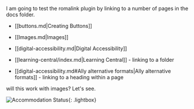 I am going to test the romalink plugin by linking to a number of pages in the docs folder.

- [[buttons.md|Creating Buttons]]
- [[Images.md|Images]]
- [[digital-accessibility.md|Digital Accessibility]]
- [[learning-central/index.md|Learning Central]] - linking to a folder

- [[digital-accessibility.md#Ally alternative formats|Ally alternative formats]] - linking to a heading within a page

will this work with images? Let's see.

![Accommodation Status](accommodation-status.png){: .lightbox}
